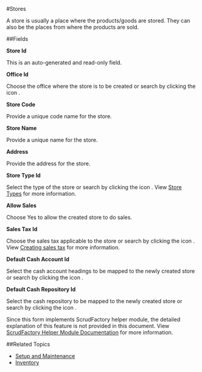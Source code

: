 #Stores

A store is usually a place where the products/goods are stored. They can also be
the places from where the products are sold.

##Fields

**Store Id**

 This is an auto-generated and read-only field.

**Office Id**

 Choose the office where the store is to be created or search by clicking the icon <i class="item-selector"></i>.

**Store Code**

 Provide a unique code name for the store.

**Store Name**

Provide a unique name for the store.

**Address** 

Provide the address for the store.

**Store Type Id**

Select the type of the store or search by clicking the icon <i class="item-selector"></i>. 
View <a href="/store-types.html">Store Types</a>
for more information.

**Allow Sales**

Choose Yes to allow the created store to do sales.

**Sales Tax Id**

Choose the sales tax applicable to the store or search by clicking the icon <i class="item-selector"></i>.
View <a href="../../core-concepts/tax/creating-sales-tax.html">Creating sales tax</a>
for more information.

 **Default Cash Account Id**

Select the cash account headings to be mapped to the newly created 
store or search by clicking the icon <i class="item-selector"></i>.

 **Default Cash Repository Id**

Select the cash repository to be mapped to the newly created store
or search by clicking the icon <i class="item-selector"></i>.

<div class="ui info message">
    Since this form implements ScrudFactory helper module, the detailed explanation of this feature is not provided
    in this document. View <a href="../../core-concepts/scrud-factory.md">ScrudFactory Helper Module Documentation</a>
    for more information.
</div>

##Related Topics
* [Setup and Maintenance](../setup-and-maintenance.md)
* [Inventory](../index.md)
